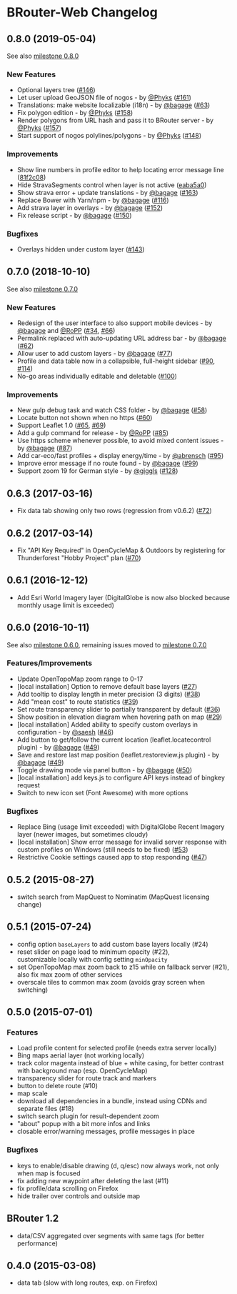 BRouter-Web Changelog
=====================

## 0.8.0 (2019-05-04)

See also [milestone 0.8.0](https://github.com/nrenner/brouter-web/milestone/6?closed=1)

### New Features

* Optional layers tree ([#146](https://github.com/nrenner/brouter-web/issues/146))
* Let user upload GeoJSON file of nogos - by [@Phyks](https://github.com/Phyks) ([#161](https://github.com/nrenner/brouter-web/pull/161))
* Translations: make website localizable (i18n) - by [@bagage](https://github.com/bagage) ([#63](https://github.com/nrenner/brouter-web/issues/63))
* Fix polygon edition - by [@Phyks](https://github.com/Phyks) ([#158](https://github.com/nrenner/brouter-web/pull/158))
* Render polygons from URL hash and pass it to BRouter server - by [@Phyks](https://github.com/Phyks) ([#157](https://github.com/nrenner/brouter-web/pull/157))
* Start support of nogos polylines/polygons - by [@Phyks](https://github.com/Phyks) ([#148](https://github.com/nrenner/brouter-web/pull/148))

### Improvements

* Show line numbers in profile editor to help locating error message line ([81f2c08](https://github.com/nrenner/brouter-web/commit/81f2c0863f2569fa9079e5c96f4c9b09ef4c26e2))
* Hide StravaSegments control when layer is not active ([eaba5a0](https://github.com/nrenner/brouter-web/commit/eaba5a08217fd026fb7f83ec7beb7c1f1fdc2d69))
* Show strava error + update translations - by [@bagage](https://github.com/bagage) ([#163](https://github.com/nrenner/brouter-web/pull/163))
* Replace Bower with Yarn/npm - by [@bagage](https://github.com/bagage) ([#116](https://github.com/nrenner/brouter-web/issues/116))
* Add strava layer in overlays - by [@bagage](https://github.com/bagage) ([#152](https://github.com/nrenner/brouter-web/pull/152))
* Fix release script - by [@bagage](https://github.com/bagage) ([#150](https://github.com/nrenner/brouter-web/pull/150))

### Bugfixes

* Overlays hidden under custom layer ([#143](https://github.com/nrenner/brouter-web/issues/143))

## 0.7.0 (2018-10-10)

See also [milestone 0.7.0](https://github.com/nrenner/brouter-web/milestone/4?closed=1)

### New Features

* Redesign of the user interface to also support mobile devices - by [@bagage](https://github.com/bagage) and [@RoPP](https://github.com/RoPP) ([#34](https://github.com/nrenner/brouter-web/issues/34), [#66](https://github.com/nrenner/brouter-web/issues/66))
* Permalink replaced with auto-updating URL address bar - by [@bagage](https://github.com/bagage) ([#62](https://github.com/nrenner/brouter-web/issues/62))
* Allow user to add custom layers - by [@bagage](https://github.com/bagage) ([#77](https://github.com/nrenner/brouter-web/pull/77))
* Profile and data table now in a collapsible, full-height sidebar ([#90](https://github.com/nrenner/brouter-web/issues/90), [#114](https://github.com/nrenner/brouter-web/issues/114))
* No-go areas individually editable and deletable ([#100](https://github.com/nrenner/brouter-web/issues/100))

### Improvements

* New gulp debug task and watch CSS folder - by [@bagage](https://github.com/bagage) ([#58](https://github.com/nrenner/brouter-web/pull/58))
* Locate button not shown when no https ([#60](https://github.com/nrenner/brouter-web/issues/60))
* Support Leaflet 1.0 ([#65](https://github.com/nrenner/brouter-web/issues/65), [#69](https://github.com/nrenner/brouter-web/issues/69))
* Add a gulp command for release - by [@RoPP](https://github.com/RoPP) ([#85](https://github.com/nrenner/brouter-web/pull/85))
* Use https scheme whenever possible, to avoid mixed content issues - by [@bagage](https://github.com/bagage) ([#87](https://github.com/nrenner/brouter-web/pull/87))
* Add car-eco/fast profiles + display energy/time - by [@abrensch](https://github.com/abrensch) ([#95](https://github.com/nrenner/brouter-web/pull/95))
* Improve error message if no route found - by [@bagage](https://github.com/bagage) ([#99](https://github.com/nrenner/brouter-web/issues/99))
* Support zoom 19 for German style - by [@giggls](https://github.com/giggls) ([#128](https://github.com/nrenner/brouter-web/pull/128))

## 0.6.3 (2017-03-16)

* Fix data tab showing only two rows (regression from v0.6.2) ([#72](https://github.com/nrenner/brouter-web/issues/72))

## 0.6.2 (2017-03-14)

* Fix "API Key Required" in OpenCycleMap & Outdoors by registering for Thunderforest "Hobby Project" plan ([#70](https://github.com/nrenner/brouter-web/issues/70))

## 0.6.1 (2016-12-12)

* Add Esri World Imagery layer (DigitalGlobe is now also blocked because monthly usage limit is exceeded)

## 0.6.0 (2016-10-11)

See also [milestone 0.6.0](https://github.com/nrenner/brouter-web/milestone/1?closed=1), remaining issues moved to [milestone 0.7.0](https://github.com/nrenner/brouter-web/milestone/4)

### Features/Improvements

* Update OpenTopoMap zoom range to 0-17
* [local installation] Option to remove default base layers ([#27](https://github.com/nrenner/brouter-web/issues/27))
* Add tooltip to display length in meter precision (3 digits) ([#38](https://github.com/nrenner/brouter-web/issues/38))
* Add "mean cost" to route statistics ([#39](https://github.com/nrenner/brouter-web/issues/39))
* Set route transparency slider to partially transparent by default ([#36](https://github.com/nrenner/brouter-web/issues/36))
* Show position in elevation diagram when hovering path on map ([#29](https://github.com/nrenner/brouter-web/issues/29))
* [local installation] Added ability to specify custom overlays in configuration - by [@saesh](https://github.com/saesh) ([#46](https://github.com/nrenner/brouter-web/pull/46))
* Add button to get/follow the current location (leaflet.locatecontrol plugin) - by [@bagage](https://github.com/bagage) ([#49](https://github.com/nrenner/brouter-web/pull/49))
* Save and restore last map position (leaflet.restoreview.js plugin) - by [@bagage](https://github.com/bagage) ([#49](https://github.com/nrenner/brouter-web/pull/49))
* Toggle drawing mode via panel button - by [@bagage](https://github.com/bagage) ([#50](https://github.com/nrenner/brouter-web/pull/50))
* [local installation] add keys.js to configure API keys instead of bingkey request
* Switch to new icon set (Font Awesome) with more options

### Bugfixes

* Replace Bing (usage limit exceeded) with DigitalGlobe Recent Imagery layer (newer images, but sometimes cloudy) 
* [local installation] Show error message for invalid server response with custom profiles on Windows (still needs to be fixed) ([#53](https://github.com/nrenner/brouter-web/issues/53))
* Restrictive Cookie settings caused app to stop responding ([#47](https://github.com/nrenner/brouter-web/issues/47))

## 0.5.2 (2015-08-27)

* switch search from MapQuest to Nominatim (MapQuest licensing change)

## 0.5.1 (2015-07-24)

* config option ``baseLayers`` to add custom base layers locally (#24)
* reset slider on page load to minimum opacity (#22),  
  customizable locally with config setting ``minOpacity``
* set OpenTopoMap max zoom back to z15 while on fallback server (#21),  
  also fix max zoom of other services
* overscale tiles to common max zoom (avoids gray screen when switching)

## 0.5.0 (2015-07-01)

### Features

* Load profile content for selected profile (needs extra server locally)
* Bing maps aerial layer (not working locally)
* track color magenta instead of blue + white casing, for better contrast  
  with background map (esp. OpenCycleMap)
* transparency slider for route track and markers
* button to delete route (#10)
* map scale
* download all dependencies in a bundle, instead using CDNs and separate files (#18)
* switch search plugin for result-dependent zoom
* "about" popup with a bit more infos and links
* closable error/warning messages, profile messages in place

### Bugfixes

* keys to enable/disable drawing (d, q/esc) now always work, not only when map is focused
* fix adding new waypoint after deleting the last (#11)
* fix profile/data scrolling on Firefox
* hide trailer over controls and outside map


## BRouter 1.2

* data/CSV aggregated over segments with same tags (for better performance)

## 0.4.0 (2015-03-08)

* data tab (slow with long routes, exp. on Firefox)
